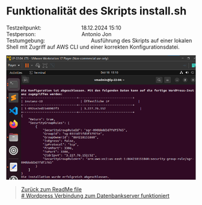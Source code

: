 # Funktionalität des Skripts install.sh
Testzeitpunkt:&nbsp;&nbsp;&nbsp;&nbsp;&nbsp;&nbsp;&nbsp;&nbsp;&nbsp;&nbsp;&nbsp;&nbsp;&nbsp;&nbsp;&nbsp;&nbsp;&nbsp;&nbsp;&nbsp;&nbsp;&nbsp;&nbsp;&nbsp;&nbsp;&nbsp;&nbsp;&nbsp;18.12.2024 15:10  
Testperson:&nbsp;&nbsp;&nbsp;&nbsp;&nbsp;&nbsp;&nbsp;&nbsp;&nbsp;&nbsp;&nbsp;&nbsp;&nbsp;&nbsp;&nbsp;&nbsp;&nbsp;&nbsp;&nbsp;&nbsp;&nbsp;&nbsp;&nbsp;&nbsp;&nbsp;&nbsp;&nbsp;&nbsp;&nbsp;&nbsp; Antonio Jon  
Testumgebung: &nbsp;&nbsp;&nbsp;&nbsp;&nbsp;&nbsp;&nbsp;&nbsp;&nbsp;&nbsp;&nbsp;&nbsp;&nbsp;&nbsp;&nbsp;&nbsp;&nbsp;&nbsp;&nbsp;&nbsp;&nbsp;&nbsp;&nbsp;&nbsp;&nbsp;&nbsp;&nbsp;&nbsp;&nbsp;&nbsp;Ausführung des Skripts auf einer lokalen Shell mit Zugriff auf AWS CLI und einer korrekten Konfigurationsdatei.  


![image](Images/testfall3.png)

> [Zurück zum ReadMe file](README.md)  
> [# Wordpress Verbindung zum Datenbankserver funktioniert](Testfall2.md)